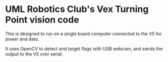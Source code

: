 # UML Robotics Club's Vex Turning Point vision code

This is designed to run on a single board computer connected to the V5 for power and data.


It uses OpenCV to detect and target flags with USB webcam, and sends the output to the V5 over serial.
